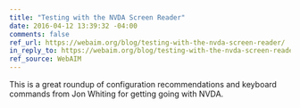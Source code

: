 ```yaml
---
title: "Testing with the NVDA Screen Reader"
date: 2016-04-12 13:39:32 -04:00
comments: false
ref_url: https://webaim.org/blog/testing-with-the-nvda-screen-reader/
in_reply_to: https://webaim.org/blog/testing-with-the-nvda-screen-reader/
ref_source: WebAIM
---
```


This is a great roundup of configuration recommendations and keyboard commands from Jon Whiting for getting going with NVDA.
